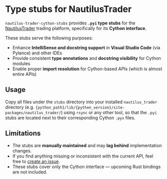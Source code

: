 # Type stubs for NautilusTrader

`nautilus-trader-cython-stubs` provides **`.pyi` type stubs** for the [NautilusTrader](https://github.com/nautechsystems/nautilus_trader) trading platform, specifically for its **Cython interface**.

These stubs serve the following purposes:

- Enhance **IntelliSense and docstring support** in **Visual Studio Code** (via Pylance) and other IDEs  
- Provide consistent **type annotations** and **docstring visibility** for Cython modules  
- Enable proper **import resolution** for Cython-based APIs (which is almost entire APIs)

## Usage

Copy all files under the `stubs` directory into your installed `nautilus_trader` directory (e.g. `{python_path}/lib/{python_version}/site-packages/nautilus_trader/`) using `rsync` or any other tool, so that the `.pyi` stubs are located next to their corresponding Cython `.pyx` files.

## Limitations

- The stubs are **manually maintained** and may **lag behind** implementation changes. 
- If you find anything missing or inconsistent with the current API, feel free to [create an issue](https://github.com/woung717/nautilus-trader-cython-stubs/issues).
- These stubs cover only the Cython interface — upcoming Rust bindings are not included.

